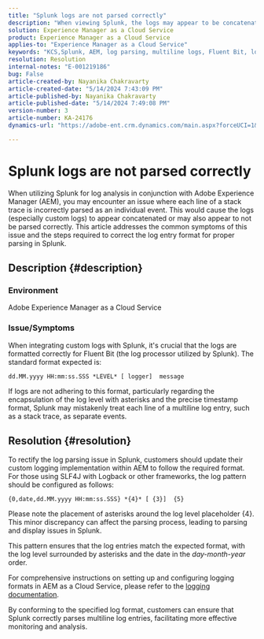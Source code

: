 ```yaml
---
title: "Splunk logs are not parsed correctly"
description: "When viewing Splunk, the logs may appear to be concatenated and are not parsing correctly due to incorrect custom log formats."
solution: Experience Manager as a Cloud Service
product: Experience Manager as a Cloud Service
applies-to: "Experience Manager as a Cloud Service"
keywords: "KCS,Splunk, AEM, log parsing, multiline logs, Fluent Bit, log format, stack trace, log configuration"
resolution: Resolution
internal-notes: "E-001219186"
bug: False
article-created-by: Nayanika Chakravarty
article-created-date: "5/14/2024 7:43:09 PM"
article-published-by: Nayanika Chakravarty
article-published-date: "5/14/2024 7:49:08 PM"
version-number: 3
article-number: KA-24176
dynamics-url: "https://adobe-ent.crm.dynamics.com/main.aspx?forceUCI=1&pagetype=entityrecord&etn=knowledgearticle&id=aee3c02d-2a12-ef11-9f8a-6045bd026dc7"

---
```

# Splunk logs are not parsed correctly


When utilizing Splunk for log analysis in conjunction with Adobe Experience Manager (AEM), you may encounter an issue where each line of a stack trace is incorrectly parsed as an individual event. This would cause the logs (especially custom logs) to appear concatenated or may also appear to not be parsed correctly. This article addresses the common symptoms of this issue and the steps required to correct the log entry format for proper parsing in Splunk.

## Description {#description}


### Environment

Adobe Experience Manager as a Cloud Service

### Issue/Symptoms

When integrating custom logs with Splunk, it's crucial that the logs are formatted correctly for Fluent Bit (the log processor utilized by Splunk). The standard format expected is:

`dd.MM.yyyy HH:mm:ss.SSS *LEVEL* [ logger]  message`

If logs are not adhering to this format, particularly regarding the encapsulation of the log level with asterisks and the precise timestamp format, Splunk may mistakenly treat each line of a multiline log entry, such as a stack trace, as separate events.


## Resolution {#resolution}


To rectify the log parsing issue in Splunk, customers should update their custom logging implementation within AEM to follow the required format. For those using SLF4J with Logback or other frameworks, the log pattern should be configured as follows:

`{0,date,dd.MM.yyyy HH:mm:ss.SSS} *{4}* [ {3}]  {5}`

Please note the placement of asterisks around the log level placeholder {4}. This minor discrepancy can affect the parsing process, leading to parsing and display issues in Splunk.

This pattern ensures that the log entries match the expected format, with the log level surrounded by asterisks and the date in the *day-month-year* order.

For comprehensive instructions on setting up and configuring logging formats in AEM as a Cloud Service, please refer to the [logging documentation](https://experienceleague.adobe.com/docs/experience-manager-cloud-service/content/implementing/developing/logging.html?lang=en).

By conforming to the specified log format, customers can ensure that Splunk correctly parses multiline log entries, facilitating more effective monitoring and analysis.

